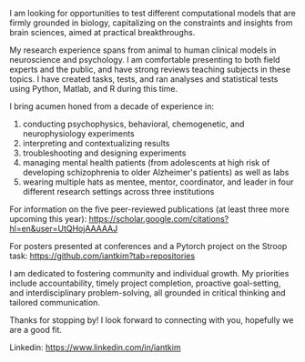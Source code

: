 
I am looking for opportunities to test different computational models that are firmly grounded in biology, capitalizing on the constraints and insights from brain sciences, aimed at practical breakthroughs. 

My research experience spans from animal to human clinical models in neuroscience and psychology. I am comfortable presenting to both field experts and the public, and have strong reviews teaching subjects in these topics. I have created tasks, tests, and ran analyses and statistical tests using Python, Matlab, and R during this time. 

I bring acumen honed from a decade of experience in: 

1) conducting psychophysics, behavioral, chemogenetic, and neurophysiology experiments
2) interpreting and contextualizing results
3) troubleshooting and designing experiments
4) managing mental health patients (from adolescents at high risk of developing schizophrenia to older Alzheimer's patients) as well as labs
5) wearing multiple hats as mentee, mentor, coordinator, and leader in four different research settings across three institutions

For information on the five peer-reviewed publications (at least three more upcoming this year): 
https://scholar.google.com/citations?hl=en&user=UtQHojAAAAAJ 

For posters presented at conferences and a Pytorch project on the Stroop task: 
https://github.com/iantkim?tab=repositories

I am dedicated to fostering community and individual growth. My priorities include accountability, timely project completion, proactive goal-setting, and interdisciplinary problem-solving, all grounded in critical thinking and tailored communication.

Thanks for stopping by! I look forward to connecting with you, hopefully we are a good fit.

Linkedin: https://www.linkedin.com/in/iantkim
<br />




